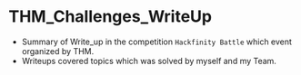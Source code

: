 # THM_Challenges_WriteUp
 + Summary of Write_up in the competition `Hackfinity Battle` which event organized by THM.
 + Writeups covered topics which was solved by myself and my Team. 
